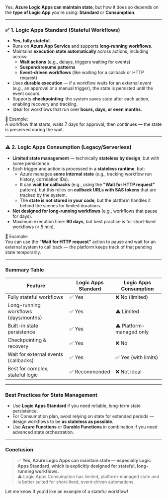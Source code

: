 Yes, **Azure Logic Apps can maintain state**, but how it does so depends on the **type of Logic App** you're using: **Standard** or **Consumption**.

---

### ✅ 1. **Logic Apps Standard (Stateful Workflows)**
- **Yes, fully stateful.**
- Runs on **Azure App Service** and supports **long-running workflows**.
- Maintains **execution state automatically** across actions, including across:
  - **Wait actions** (e.g., delays, triggers waiting for events)
  - **Suspend/resume patterns**
  - **Event-driven workflows** (like waiting for a callback or HTTP request)
- Uses **durable execution** — if a workflow waits for an external event (e.g., an approval or a manual trigger), the state is persisted until the event occurs.
- Supports **checkpointing**: the system saves state after each action, enabling recovery and tracking.
- Ideal for workflows that run over **hours, days, or even months**.

🔹 Example:  
A workflow that starts, waits 7 days for approval, then continues — the state is preserved during the wait.

---

### ⚠️ 2. **Logic Apps Consumption (Legacy/Serverless)**
- **Limited state management** — technically **stateless by design**, but with some persistence.
- Each trigger and action is processed in a **stateless runtime**, but:
  - Azure manages **some internal state** (e.g., tracking workflow run history, correlation IDs).
  - It can **wait for callbacks** (e.g., using the **"Wait for HTTP request"** pattern), but this relies on **callback URLs with SAS tokens** that are tracked by the system.
  - The **state is not stored in your code**, but the platform handles it behind the scenes for limited durations.
- **Not designed for long-running workflows** (e.g., workflows that pause for days).
- Maximum execution time: **90 days**, but best practice is for short-lived workflows (< 5 min).

🔹 Example:  
You can use the **"Wait for HTTP request"** action to pause and wait for an external system to call back — the platform keeps track of that pending state temporarily.

---

### Summary Table

| Feature                              | Logic Apps Standard | Logic Apps Consumption |
|--------------------------------------|---------------------|------------------------|
| Fully stateful workflows             | ✅ Yes              | ❌ No (limited)        |
| Long-running workflows (days/months) | ✅ Yes              | ⚠️ Limited             |
| Built-in state persistence           | ✅ Yes              | ⚠️ Platform-managed only |
| Checkpointing & recovery             | ✅ Yes              | ❌ No                  |
| Wait for external events (callbacks) | ✅ Yes              | ✅ Yes (with limits)   |
| Best for complex, stateful logic     | ✅ Recommended      | ❌ Not ideal           |

---

### Best Practices for State Management
- Use **Logic Apps Standard** if you need reliable, long-term state persistence.
- For Consumption plan, avoid relying on state for extended periods — design workflows to be **as stateless as possible**.
- Use **Azure Functions** or **Durable Functions** in combination if you need advanced state orchestration.

---

### Conclusion
> ✅ **Yes, Azure Logic Apps can maintain state — especially Logic Apps Standard, which is explicitly designed for stateful, long-running workflows.**  
> ⚠️ Logic Apps Consumption has limited, platform-managed state and is better suited for short-lived, event-driven automations.

Let me know if you'd like an example of a stateful workflow!
